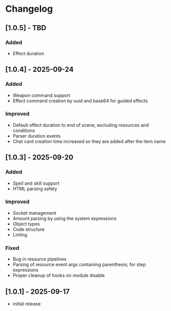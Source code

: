 # Changelog

## [1.0.5] - TBD

### Added 
- Effect duration

## [1.0.4] - 2025-09-24

### Added
- Weapon command support
- Effect command creation by uuid and base64 for guided effects

### Improved
- Default effect duration to end of scene, excluding resources and conditions
- Parser duration events
- Chat card creation time increased so they are added after the item name

## [1.0.3] - 2025-09-20

### Added
- Spell and skill support
- HTML parsing safety

### Improved
- Socket management 
- Amount parsing by using the system expressions
- Object types
- Code structure
- Linting

### Fixed
- Bug in resource pipelines
- Parsing of resource event args containing parenthesis; for step expressions
- Proper cleanup of hooks on module disable

## [1.0.1] - 2025-09-17

+ initial release 